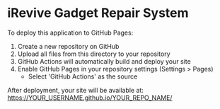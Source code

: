 # iRevive Gadget Repair System

To deploy this application to GitHub Pages:

1. Create a new repository on GitHub
2. Upload all files from this directory to your repository
3. GitHub Actions will automatically build and deploy your site
4. Enable GitHub Pages in your repository settings (Settings > Pages)
   - Select 'GitHub Actions' as the source

After deployment, your site will be available at: https://YOUR_USERNAME.github.io/YOUR_REPO_NAME/
